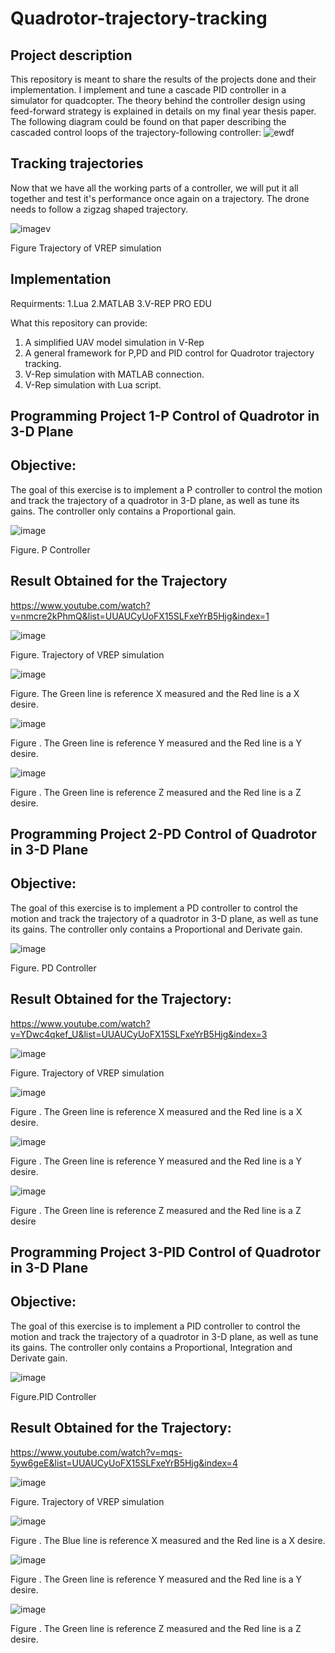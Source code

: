 # Quadrotor-trajectory-tracking

Project description
---
This repository is meant to share the results of the projects done and their implementation. 
I implement and tune a cascade PID controller in a simulator for quadcopter. The theory behind
the controller design using feed-forward strategy is explained  in details on my final year 
thesis paper. The following diagram could be found on that paper describing the cascaded control
loops of the trajectory-following controller:
![ewdf](https://user-images.githubusercontent.com/42180253/77605771-c606db80-6f26-11ea-96e1-923db8e58914.png)

Tracking trajectories
---
Now that we have all the working parts of a controller, we will put it all together and test 
it's performance once again on a trajectory. The drone needs to follow a zigzag shaped trajectory. 

![image](https://user-images.githubusercontent.com/42180253/77605887-1a11c000-6f27-11ea-8ca7-b4dd4940fba7.png)v

Figure Trajectory of VREP simulation

Implementation
---
Requirments:
1.Lua
2.MATLAB
3.V-REP PRO EDU

What this repository can provide:
1. A simplified UAV model simulation in V-Rep                                                                                                                                                                                                                                      
2. A general framework for P,PD and PID control for Quadrotor trajectory tracking.                   
3. V-Rep simulation with MATLAB connection.                                                                                                                                     
4. V-Rep simulation with Lua script.

Programming Project 1-P Control of Quadrotor in 3-D Plane
---
Objective:
---
The goal of this exercise is to implement a P controller to control the motion and track 
the trajectory of a quadrotor in 3-D plane, as well as tune its gains. The controller 
only contains a Proportional gain.

![image](https://user-images.githubusercontent.com/42180253/77606250-061a8e00-6f28-11ea-8888-94b374a318c0.png)

Figure. P Controller

Result Obtained for the Trajectory
---
https://www.youtube.com/watch?v=nmcre2kPhmQ&list=UUAUCyUoFX15SLFxeYrB5Hjg&index=1

![image](https://user-images.githubusercontent.com/42180253/77606309-2f3b1e80-6f28-11ea-8f56-832d79cee69c.png)

Figure. Trajectory of VREP simulation

![image](https://user-images.githubusercontent.com/42180253/77606358-5691eb80-6f28-11ea-9cc8-90f880ec9582.png)

Figure.  The Green line is reference X measured and the Red line is a X desire.

![image](https://user-images.githubusercontent.com/42180253/77606415-80e3a900-6f28-11ea-8a28-6f68b8385206.png)

Figure .  The Green line is reference Y measured and the Red line is a Y desire.

![image](https://user-images.githubusercontent.com/42180253/77606455-9e187780-6f28-11ea-9211-e1480275c1ef.png)

Figure .  The Green line is reference Z measured and the Red line is a Z desire.

Programming Project 2-PD Control of Quadrotor in 3-D Plane
---
Objective:
---
The goal of this exercise is to implement a PD controller to control the motion and track
the trajectory of a quadrotor in 3-D plane, as well as tune its gains. The controller 
only contains a Proportional and Derivate gain.

![image](https://user-images.githubusercontent.com/42180253/77606540-de77f580-6f28-11ea-8069-2069ed40a282.png)

Figure. PD Controller

Result Obtained for the Trajectory:
---
https://www.youtube.com/watch?v=YDwc4qkef_U&list=UUAUCyUoFX15SLFxeYrB5Hjg&index=3

![image](https://user-images.githubusercontent.com/42180253/77606597-fa7b9700-6f28-11ea-82d9-39ff803ee387.png)

Figure. Trajectory of VREP simulation

![image](https://user-images.githubusercontent.com/42180253/77606636-15e6a200-6f29-11ea-840d-e6404f132837.png)

Figure .  The Green line is reference X measured and the Red line is a X desire.

![image](https://user-images.githubusercontent.com/42180253/77606665-2dbe2600-6f29-11ea-8aa8-52debd481ce8.png)

Figure . The Green line is reference Y measured and the Red line is a Y desire.

![image](https://user-images.githubusercontent.com/42180253/77606686-46c6d700-6f29-11ea-9c41-31455911476b.png)

Figure . The Green line is reference Z measured and the Red line is a Z desire

Programming Project 3-PID Control of Quadrotor in 3-D Plane
---
Objective:
---
The goal of this exercise is to implement a PID controller to control the motion and track
the trajectory of a quadrotor in 3-D plane, as well as tune its gains. The controller 
only contains a Proportional, Integration and Derivate gain.

![image](https://user-images.githubusercontent.com/42180253/77606743-737aee80-6f29-11ea-9e5b-55f21f5a94c1.png)

Figure.PID Controller

Result Obtained for the Trajectory:
---
https://www.youtube.com/watch?v=mqs-5yw6geE&list=UUAUCyUoFX15SLFxeYrB5Hjg&index=4

![image](https://user-images.githubusercontent.com/42180253/77606859-bdfc6b00-6f29-11ea-8d0f-6ab58d896dd5.png)

Figure. Trajectory of VREP simulation

![image](https://user-images.githubusercontent.com/42180253/77606907-d53b5880-6f29-11ea-8ed8-d33f16f6ef9d.png)

Figure .  The Blue line is reference X measured and the Red line is a X desire.

![image](https://user-images.githubusercontent.com/42180253/77606965-02880680-6f2a-11ea-8421-454eeba040ff.png)

Figure . The Green line is reference Y measured and the Red line is a Y desire.

![image](https://user-images.githubusercontent.com/42180253/77606994-17fd3080-6f2a-11ea-8279-028e8f75c22f.png)

Figure . The Green line is reference Z measured and the Red line is a Z desire.

